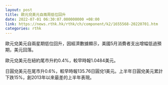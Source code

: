 ```yaml
---
layout: post
title: 歐元兌美元自兩周低位回升
date: 2022-07-01 06:30:07.000000000 +08:00
link: https://news.rthk.hk/rthk/ch/component/k2/1655568-20220701.htm
categories: rthk
---
```


歐元兌美元自兩星期低位回升，因經濟數據顯示，美國5月消費者支出增幅低過預期，美元回落。

歐元兌美元在紐約尾市升約0.4%，較早時報1.0484美元。

日圓兌美元在尾市升0.6%，較早時報135.76日圓兌1美元。上半年日圓兌美元累計下跌15%，創2013年以來最差的上半年表現。

